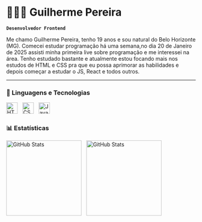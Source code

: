 # 👨🏼‍💻 Guilherme Pereira

**`Desenvolvedor Frontend`**

Me chamo Guilherme Pereira, tenho 19 anos e sou natural do Belo Horizonte (MG). Comecei estudar programação há uma semana,no dia 20 de Janeiro de 2025 assisti minha primeira live sobre programação e me interessei na área. Tenho estudado bastante e atualmente estou focando mais nos estudos de HTML e CSS pra que eu possa aprimorar as habilidades e depois começar a estudar o JS, React e todos outros.

---

### 🤖 Linguagens e Tecnologias

<img 
    align="left" 
    alt="HTML"
    title="HTML" 
    width="30px" 
    style="padding-right: 10px;" 
    src="https://cdn.jsdelivr.net/gh/devicons/devicon@latest/icons/html5/html5-original.svg" 
/>
<img 
    align="left" 
    alt="CSS" 
    title="CSS"
    width="30px" 
    style="padding-right: 10px;" 
    src="https://cdn.jsdelivr.net/gh/devicons/devicon@latest/icons/css3/css3-original.svg" 
/>
<img 
    align="left" 
    alt="JavaScript" 
    title="JavaScript"
    width="30px" 
    style="padding-right: 10px;" 
    src="https://cdn.jsdelivr.net/gh/devicons/devicon@latest/icons/javascript/javascript-original.svg" 
/>


<br/>
<br/>

### 📊 Estatísticas

<p>

<img 
    align="left" 
    alt="GitHub Stats"
    height="200px" 
    style="padding-right: 10px;" 
    src="https://github-readme-stats.vercel.app/api?username=Guiissantos03&theme=dark&include_all_commits=trueshow_icons=true&locale=pt-br" 
    />
<img 
    align="left" 
    alt="GitHub Stats"
    height="200px" 
    style="padding-right: 10px;" 
    src="https://github-readme-stats.vercel.app/api/top-langs/?username=Guiissantos03&theme=dark&layout=pie&custom_title=Tecnologias&langs_count=9" 
    />

